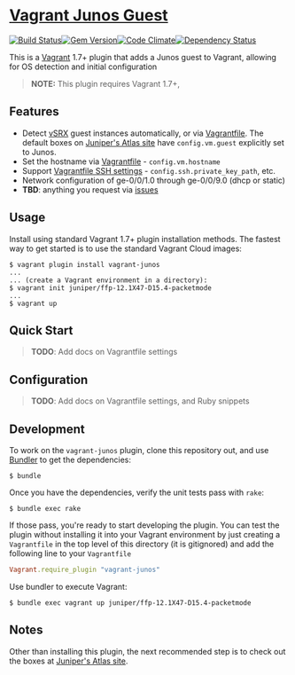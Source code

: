 # [Vagrant Junos Guest](https://github.com/JNPRAutomate/vagrant-junos)

[![Build Status](https://travis-ci.org/JNPRAutomate/vagrant-junos.svg?branch=master)](https://travis-ci.org/JNPRAutomate/vagrant-junos)[![Gem Version](https://badge.fury.io/rb/vagrant-junos.svg)](http://badge.fury.io/rb/vagrant-junos)[![Code Climate](https://codeclimate.com/github/JNPRAutomate/vagrant-junos/badges/gpa.svg)](https://codeclimate.com/github/JNPRAutomate/vagrant-junos)[![Dependency Status](https://gemnasium.com/JNPRAutomate/vagrant-junos.svg)](https://gemnasium.com/JNPRAutomate/vagrant-junos)



This is a [Vagrant](http://www.vagrantup.com) 1.7+ plugin that adds a Junos guest to Vagrant, allowing for OS detection and initial configuration

> **NOTE:** This plugin requires Vagrant 1.7+,

## Features

* Detect [vSRX](http://www.juniper.net/us/en/products-services/security/srx-series/vsrx/) guest instances automatically, or via [Vagrantfile](https://docs.vagrantup.com/v2/vagrantfile/machine_settings.html).  The default boxes on [Juniper's Atlas site](http://atlas.hashicorp.com/Juniper) have `config.vm.guest` explicitly set to Junos.
* Set the hostname via [Vagrantfile](https://docs.vagrantup.com/v2/vagrantfile/machine_settings.html) - `config.vm.hostname`
* Support [Vagrantfile SSH settings](https://docs.vagrantup.com/v2/vagrantfile/ssh_settings.html) -  `config.ssh.private_key_path`, etc.
* Network configuration of ge-0/0/1.0 through ge-0/0/9.0 (dhcp or static)
* __TBD__: anything you request via [issues](https://github.com/JNPRAutomate/vagrant-junos/issues)


## Usage

Install using standard Vagrant 1.7+ plugin installation methods.  The fastest way to get started is to use the standard Vagrant Cloud images:

```
$ vagrant plugin install vagrant-junos
...
... (create a Vagrant environment in a directory):
$ vagrant init juniper/ffp-12.1X47-D15.4-packetmode
...
$ vagrant up
```

## Quick Start

>__TODO__: Add docs on Vagrantfile settings


## Configuration

>__TODO__: Add docs on Vagrantfile settings, and Ruby snippets

## Development

To work on the `vagrant-junos` plugin, clone this repository out, and use
[Bundler](http://gembundler.com) to get the dependencies:

```
$ bundle
```

Once you have the dependencies, verify the unit tests pass with `rake`:

```
$ bundle exec rake
```

If those pass, you're ready to start developing the plugin. You can test
the plugin without installing it into your Vagrant environment by just
creating a `Vagrantfile` in the top level of this directory (it is gitignored)
and add the following line to your `Vagrantfile`
```ruby
Vagrant.require_plugin "vagrant-junos"
```
Use bundler to execute Vagrant:
```
$ bundle exec vagrant up juniper/ffp-12.1X47-D15.4-packetmode
```

## Notes

Other than installing this plugin, the next recommended step is to check out the boxes at [Juniper's Atlas site](http://atlas.hashicorp.com/Juniper).
